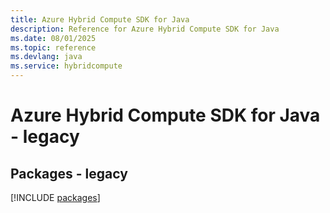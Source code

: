 ```yaml
---
title: Azure Hybrid Compute SDK for Java
description: Reference for Azure Hybrid Compute SDK for Java
ms.date: 08/01/2025
ms.topic: reference
ms.devlang: java
ms.service: hybridcompute
---
```

# Azure Hybrid Compute SDK for Java - legacy
## Packages - legacy
[!INCLUDE [packages](hybrid-compute-index.md)]